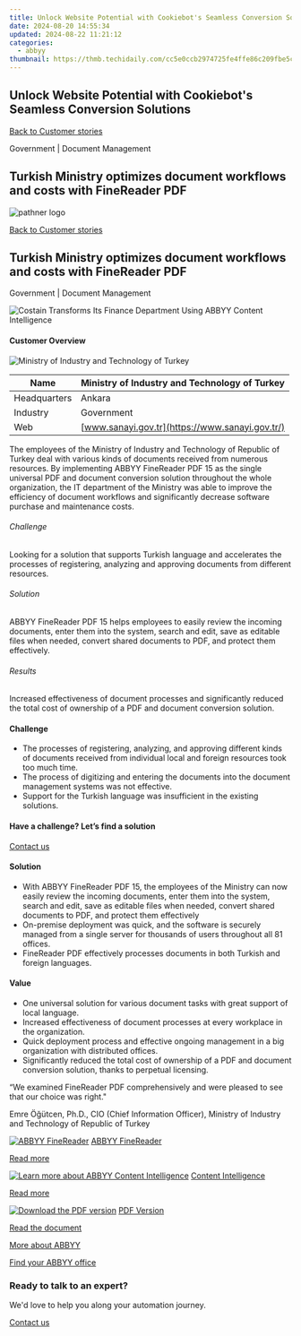 ```yaml
---
title: Unlock Website Potential with Cookiebot's Seamless Conversion Solutions
date: 2024-08-20 14:55:34
updated: 2024-08-22 11:21:12
categories:
  - abbyy
thumbnail: https://thmb.techidaily.com/cc5e0ccb2974725fe4ffe86c209fbe5c027a26cc8f4a4bedddf4dd27e4096c3f.jpg
---
```


## Unlock Website Potential with Cookiebot's Seamless Conversion Solutions

[Back to Customer stories](https://tools.techidaily.com/abbyy/products/)

Government | Document Management

## Turkish Ministry optimizes document workflows and costs with FineReader PDF 

![pathner logo](https://content.abbyy.com/-/media/project/abbyy/abbyy/logos-white/en/141001.png?h=40&iar=0&w=120)

[Back to Customer stories](https://tools.techidaily.com/abbyy/products/)

## Turkish Ministry optimizes document workflows and costs with FineReader PDF 

Government | Document Management 

![Costain Transforms Its Finance Department Using ABBYY Content Intelligence](https://static1.abbyy.com/abbyycommedia/30468/19a-turkish-ministry-cover-556x303.jpg) 

#### Customer Overview

![Ministry of Industry and Technology of Turkey](https://static3.abbyy.com/abbyycommedia/30467/ministry-of-industry-and-technology-logo-183x54.jpg) 

| Name         | Ministry of Industry and Technology of Turkey   |
| ------------ | ----------------------------------------------- |
| Headquarters | Ankara                                          |
| Industry     | Government                                      |
| Web          | [www.sanayi.gov.tr](https://www.sanayi.gov.tr/) |

The employees of the Ministry of Industry and Technology of Republic of Turkey deal with various kinds of documents received from numerous resources. By implementing ABBYY FineReader PDF 15 as the single universal PDF and document conversion solution throughout the whole organization, the IT department of the Ministry was able to improve the efficiency of document workflows and significantly decrease software purchase and maintenance costs.

###### Challenge

Looking for a solution that supports Turkish language and accelerates the processes of registering, analyzing and approving documents from different resources.

###### Solution

ABBYY FineReader PDF 15 helps employees to easily review the incoming documents, enter them into the system, search and edit, save as editable files when needed, convert shared documents to PDF, and protect them effectively.

###### Results

Increased effectiveness of document processes and significantly reduced the total cost of ownership of a PDF and document conversion solution.

#### Challenge

* The processes of registering, analyzing, and approving different kinds of documents received from individual local and foreign resources took too much time.
* The process of digitizing and entering the documents into the document management systems was not effective.
* Support for the Turkish language was insufficient in the existing solutions.

#### Have a challenge? Let’s find a solution  

[Contact us](https://tools.techidaily.com/abbyy/products/) 

#### Solution

* With ABBYY FineReader PDF 15, the employees of the Ministry can now easily review the incoming documents, enter them into the system, search and edit, save as editable files when needed, convert shared documents to PDF, and protect them effectively
* On-premise deployment was quick, and the software is securely managed from a single server for thousands of users throughout all 81 offices.
* FineReader PDF effectively processes documents in both Turkish and foreign languages.

#### Value

* One universal solution for various document tasks with great support of local language.
* Increased effectiveness of document processes at every workplace in the organization.
* Quick deployment process and effective ongoing management in a big organization with distributed offices.
* Significantly reduced the total cost of ownership of a PDF and document conversion solution, thanks to perpetual licensing.

 “We examined FineReader PDF comprehensively and were pleased to see that our choice was right."

 Emre Öğütcen, Ph.D., CIO (Chief Information Officer), Ministry of Industry and Technology of Republic of Turkey

[![ABBYY FineReader](https://static1.abbyy.com/abbyycommedia/14345/2-finereader.jpg)](https://tools.techidaily.com/abbyy/products/) [ABBYY FineReader](https://tools.techidaily.com/abbyy/products/) 

[Read more](https://tools.techidaily.com/abbyy/products/) 

[![Learn more about ABBYY Content Intelligence](https://static2.abbyy.com/abbyycommedia/24337/mailroom_automation_360x162.jpg)](https://tools.techidaily.com/abbyy/products/) [Content Intelligence](https://tools.techidaily.com/abbyy/products/) 

[Read more](https://tools.techidaily.com/abbyy/products/) 

[![Download the PDF version](https://static1.abbyy.com/abbyycommedia/30471/19c-turkish-ministry-cover-360x162.jpg)](https://static1.abbyy.com/abbyycommedia/30462/turkish-ministry-customer-story-en-12809.pdf "PDF Version") [PDF Version](https://static1.abbyy.com/abbyycommedia/30462/turkish-ministry-customer-story-en-12809.pdf "PDF Version") 

[Read the document](https://static1.abbyy.com/abbyycommedia/30462/turkish-ministry-customer-story-en-12809.pdf "PDF Version") 

[More about ABBYY](https://tools.techidaily.com/abbyy/products/) 

[Find your ABBYY office](https://tools.techidaily.com/abbyy/products/) 

### Ready to talk to an expert?

We'd love to help you along your automation journey.

[Contact us](https://tools.techidaily.com/abbyy/products/)

<ins class="adsbygoogle"
     style="display:block"
     data-ad-format="autorelaxed"
     data-ad-client="ca-pub-7571918770474297"
     data-ad-slot="1223367746"></ins>



<ins class="adsbygoogle"
     style="display:block"
     data-ad-client="ca-pub-7571918770474297"
     data-ad-slot="8358498916"
     data-ad-format="auto"
     data-full-width-responsive="true"></ins>

